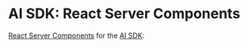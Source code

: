 # AI SDK: React Server Components

[React Server Components](https://react.dev/reference/rsc/server-components) for the [AI SDK](https://sdk.vercel.ai/docs):
